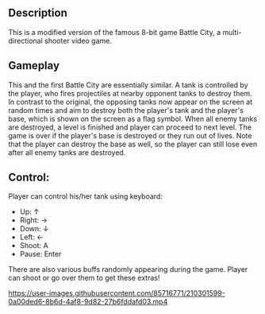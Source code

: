 ## Description

This is a modified version of the famous 8-bit game Battle City, a multi-directional shooter video game.

## Gameplay

This and the first Battle City are essentially similar. A tank is controlled by the player, who fires projectiles at
nearby opponent tanks to destroy them. In contrast to the original, the opposing tanks now appear on the screen at
random times and aim to destroy both the player's tank and the player's base, which is shown on the screen as a flag
symbol. When all enemy tanks are destroyed, a level is finished and player can proceed to next level. The game is over
if the player's base is destroyed or they run out of lives. Note that the player can destroy the base as well, so the
player can still lose even after all enemy tanks are destroyed.

## Control:

Player can control his/her tank using keyboard:

+ Up: ↑
+ Right: →
+ Down: ↓
+ Left: ←
+ Shoot: A
+ Pause: Enter 

There are also various buffs randomly appearing during the game. Player can shoot or go over them to get these extras! 



https://user-images.githubusercontent.com/85716771/210301599-0a00ded6-8b6d-4af8-9d82-27b6fddafd03.mp4

